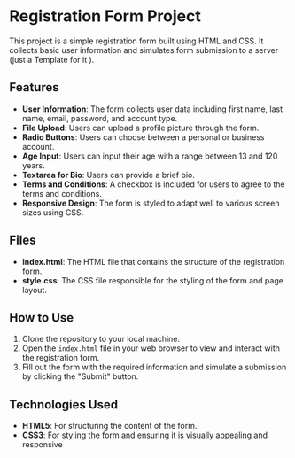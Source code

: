 # Registration Form Project

This project is a simple registration form built using HTML and CSS. It collects basic user information and simulates form submission to a server (just a Template for it ).

## Features

- **User Information**: The form collects user data including first name, last name, email, password, and account type.
- **File Upload**: Users can upload a profile picture through the form.
- **Radio Buttons**: Users can choose between a personal or business account.
- **Age Input**: Users can input their age with a range between 13 and 120 years.
- **Textarea for Bio**: Users can provide a brief bio.
- **Terms and Conditions**: A checkbox is included for users to agree to the terms and conditions.
- **Responsive Design**: The form is styled to adapt well to various screen sizes using CSS.

## Files

- **index.html**: The HTML file that contains the structure of the registration form.
- **style.css**: The CSS file responsible for the styling of the form and page layout.

## How to Use

1. Clone the repository to your local machine.
2. Open the `index.html` file in your web browser to view and interact with the registration form.
3. Fill out the form with the required information and simulate a submission by clicking the "Submit" button.

## Technologies Used

- **HTML5**: For structuring the content of the form.
- **CSS3**: For styling the form and ensuring it is visually appealing and responsive
